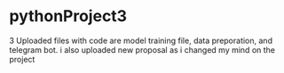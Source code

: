 # pythonProject3
3 Uploaded files with code are model training file, data preporation, and telegram bot.
i also uploaded new proposal as i changed my mind on the project
